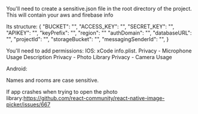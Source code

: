 You'll need to create a sensitive.json file in the root directory of the project. This will contain your aws and firebase info

Its structure:
{
    "BUCKET": "",
    "ACCESS_KEY": "",
    "SECRET_KEY": "",
    "APIKEY": "",
    "keyPrefix": "",
    "region": ""
    "authDomain": "",
    "databaseURL": "",
    "projectId": "",
    "storageBucket": "",
    "messagingSenderId": "",
}

You'll need to add permissions:
IOS: xCode info.plist.
Privacy - Microphone Usage Description
Privacy - Photo Library 
Privacy - Camera Usage

Android: 
    <uses-permission android:name="android.permission.CAMERA" />
    <uses-permission android:name="android.permission.RECORD_AUDIO"/>

Names and rooms are case sensitive.

If app crashes when trying to open the photo library:https://github.com/react-community/react-native-image-picker/issues/667